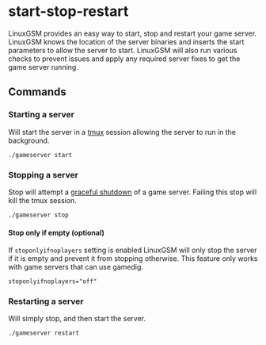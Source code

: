 # start-stop-restart

LinuxGSM provides an easy way to start, stop and restart your game server. LinuxGSM knows the location of the server binaries and inserts the start parameters to allow the server to start. LinuxGSM will also run various checks to prevent issues and apply any required server fixes to get the game server running.

## Commands

### Starting a server

Will start the server in a [tmux](../requirements/tmux.md) session allowing the server to run in the background.

`./gameserver start`

### Stopping a server

Stop will attempt a [graceful shutdown](../features/stop-mode.md) of a game server. Failing this stop will kill the tmux session.

`./gameserver stop`

#### Stop only if empty (optional)

If `stoponlyifnoplayers` setting is enabled LinuxGSM will only stop the server if it is empty and prevent it from stopping otherwise. This feature only works with game servers that can use gamedig.

```properties
stoponlyifnoplayers="off"
```

### Restarting a server

Will simply stop, and then start the server.

`./gameserver restart`
